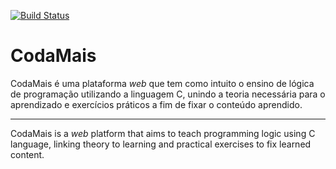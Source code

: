[![Build Status](https://travis-ci.org/CodaMais/CodaMais.svg?branch=master)](https://travis-ci.org/CodaMais/CodaMais)

# CodaMais

CodaMais é uma plataforma _web_ que tem como intuito o ensino de lógica de programação utilizando a linguagem C, unindo a teoria necessária para o aprendizado e exercícios práticos a fim de fixar o conteúdo aprendido.

----------------
CodaMais is a _web_ platform that aims to teach programming logic using C language, linking theory to learning and practical exercises to fix learned content.
